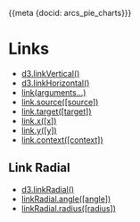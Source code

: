 {{meta {docid: arcs_pie_charts}}}

<script src="https://d3js.org/d3.v4.min.js"></script>

<style>
    svg { background-color: lightblue; }
</style>

# Links

+ [d3.linkVertical()](https://github.com/d3/d3-shape#linkVertical)
+ [d3.linkHorizontal()](https://github.com/d3/d3-shape#linkHorizontal)
+ [link(arguments...)](https://github.com/d3/d3-shape#_link)
+ [link.source([source])](https://github.com/d3/d3-shape#link_source)
+ [link.target([target])](https://github.com/d3/d3-shape#link_target)
+ [link.x([x])](https://github.com/d3/d3-shape#link_x)
+ [link.y([y])](https://github.com/d3/d3-shape#link_y)
+ [link.context([context])](https://github.com/d3/d3-shape#link_context)

## Link Radial
+ [d3.linkRadial()](https://github.com/d3/d3-shapes#linkRadial)
+ [linkRadial.angle([angle])](https://github.com/d3/d3-shapes#linkRadial_angle)
+ [linkRadial.radius([radius])](https://github.com/d3/d3-shapes#linkRadial_radius)